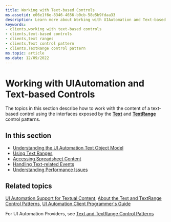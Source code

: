 ```yaml
---
title: Working with Text-based Controls
ms.assetid: e06e1f6e-8346-4656-b0cb-58e5b9fdaa33
description: Learn more about Working with UIAutomation and Text-based Controls
keywords:
- clients,working with text-based controls
- clients,text-based controls
- clients,text ranges
- clients,Text control pattern
- clients,TextRange control pattern
ms.topic: article
ms.date: 12/09/2022
---
```


# Working with UIAutomation and Text-based Controls

The topics in this section describe how to work with the content of a text-based control using the interfaces exposed by the [**Text**](/windows/win32/api/uiautomationclient/nn-uiautomationclient-iuiautomationtextpattern) and [**TextRange**](/windows/win32/api/uiautomationclient/nn-uiautomationclient-iuiautomationtextrange) control patterns.

## In this section

- [Understanding the UI Automation Text Object Model](uiauto-understandingtheuiautomationtextobjectmodel.md)
- [Using Text Ranges](uiauto-usingtextrangeobjects.md)
- [Accessing Spreadsheet Content](uiauto-accessingspreadsheetcontent.md)
- [Handling Text-related Events](uiauto-handlingtextrelatedevents.md)
- [Understanding Performance Issues](uiauto-understandingperformanceissues.md)

## Related topics

[UI Automation Support for Textual Content](/windows/win32/winauto/uiauto-ui-automation-textpattern-overview), [About the Text and TextRange Control Patterns](/windows/win32/winauto/uiauto-about-text-and-textrange-patterns), [UI Automation Client Programmer's Guide](uiauto-clientportal.md)

For UI Automation Providers, see [Text and TextRange Control Patterns](uiauto-implementingtextandtextrange.md)
